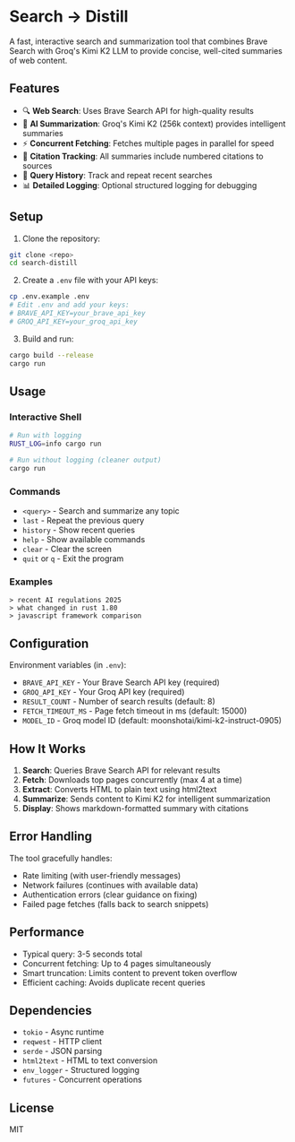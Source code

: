 # Search → Distill

A fast, interactive search and summarization tool that combines Brave Search with Groq's Kimi K2 LLM to provide concise, well-cited summaries of web content.

## Features

- 🔍 **Web Search**: Uses Brave Search API for high-quality results
- 🤖 **AI Summarization**: Groq's Kimi K2 (256k context) provides intelligent summaries
- ⚡ **Concurrent Fetching**: Fetches multiple pages in parallel for speed
- 📝 **Citation Tracking**: All summaries include numbered citations to sources
- 🔄 **Query History**: Track and repeat recent searches
- 📊 **Detailed Logging**: Optional structured logging for debugging

## Setup

1. Clone the repository:
```bash
git clone <repo>
cd search-distill
```

2. Create a `.env` file with your API keys:
```bash
cp .env.example .env
# Edit .env and add your keys:
# BRAVE_API_KEY=your_brave_api_key
# GROQ_API_KEY=your_groq_api_key
```

3. Build and run:
```bash
cargo build --release
cargo run
```

## Usage

### Interactive Shell

```bash
# Run with logging
RUST_LOG=info cargo run

# Run without logging (cleaner output)
cargo run
```

### Commands

- `<query>` - Search and summarize any topic
- `last` - Repeat the previous query
- `history` - Show recent queries
- `help` - Show available commands
- `clear` - Clear the screen
- `quit` or `q` - Exit the program

### Examples

```
> recent AI regulations 2025
> what changed in rust 1.80
> javascript framework comparison
```

## Configuration

Environment variables (in `.env`):

- `BRAVE_API_KEY` - Your Brave Search API key (required)
- `GROQ_API_KEY` - Your Groq API key (required)
- `RESULT_COUNT` - Number of search results (default: 8)
- `FETCH_TIMEOUT_MS` - Page fetch timeout in ms (default: 15000)
- `MODEL_ID` - Groq model ID (default: moonshotai/kimi-k2-instruct-0905)

## How It Works

1. **Search**: Queries Brave Search API for relevant results
2. **Fetch**: Downloads top pages concurrently (max 4 at a time)
3. **Extract**: Converts HTML to plain text using html2text
4. **Summarize**: Sends content to Kimi K2 for intelligent summarization
5. **Display**: Shows markdown-formatted summary with citations

## Error Handling

The tool gracefully handles:
- Rate limiting (with user-friendly messages)
- Network failures (continues with available data)
- Authentication errors (clear guidance on fixing)
- Failed page fetches (falls back to search snippets)

## Performance

- Typical query: 3-5 seconds total
- Concurrent fetching: Up to 4 pages simultaneously
- Smart truncation: Limits content to prevent token overflow
- Efficient caching: Avoids duplicate recent queries

## Dependencies

- `tokio` - Async runtime
- `reqwest` - HTTP client
- `serde` - JSON parsing
- `html2text` - HTML to text conversion
- `env_logger` - Structured logging
- `futures` - Concurrent operations

## License

MIT